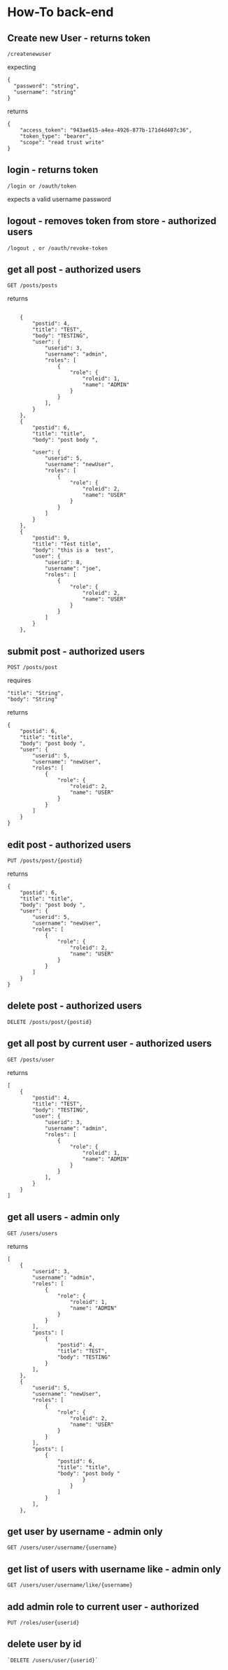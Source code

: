 # How-To back-end

## Create new User - returns token
```
/createnewuser
```
expecting
```
{
  "password": "string",
  "username": "string"
}
```
returns
```
{
    "access_token": "943ae615-a4ea-4926-877b-171d4d407c36",
    "token_type": "bearer",
    "scope": "read trust write"
}
```
## login - returns token
```
/login or /oauth/token
``` 
expects a valid username password

## logout - removes token from store - authorized users
```
/logout , or /oauth/revoke-token 
```

## get all post - authorized users
```
GET /posts/posts
```
returns
```

    {
        "postid": 4,
        "title": "TEST",
        "body": "TESTING",
        "user": {
            "userid": 3,
            "username": "admin",
            "roles": [
                {
                    "role": {
                        "roleid": 1,
                        "name": "ADMIN"
                    }
                }
            ],
        }
    },
    {
        "postid": 6,
        "title": "title",
        "body": "post body ",
        
        "user": {
            "userid": 5,
            "username": "newUser",
            "roles": [
                {
                    "role": {
                        "roleid": 2,
                        "name": "USER"
                    }
                }
            ]
        }
    },
    {
        "postid": 9,
        "title": "Test title",
        "body": "this is a  test",
        "user": {
            "userid": 8,
            "username": "joe",
            "roles": [
                {
                    "role": {
                        "roleid": 2,
                        "name": "USER"
                    }
                }
            ]
        }
    },
```

## submit post - authorized users
```
POST /posts/post
```
requires
```
"title": "String",
"body": "String"
```
returns
```
{
    "postid": 6,
    "title": "title",
    "body": "post body ",
    "user": {
        "userid": 5,
        "username": "newUser",
        "roles": [
            {
                "role": {
                    "roleid": 2,
                    "name": "USER"
                }
            }
        ]
    }
}
```

## edit post - authorized users
```
PUT /posts/post/{postid}
```
returns
```
{
    "postid": 6,
    "title": "title",
    "body": "post body ",
    "user": {
        "userid": 5,
        "username": "newUser",
        "roles": [
            {
                "role": {
                    "roleid": 2,
                    "name": "USER"
                }
            }
        ]
    }
}
```

## delete post - authorized users
```
DELETE /posts/post/{postid}
```

## get all post by current user - authorized users

```
GET /posts/user
```
returns
```
[
    {
        "postid": 4,
        "title": "TEST",
        "body": "TESTING",
        "user": {
            "userid": 3,
            "username": "admin",
            "roles": [
                {
                    "role": {
                        "roleid": 1,
                        "name": "ADMIN"
                    }
                }
            ],
        }
    }
]
```


## get all users - admin only

`GET /users/users`

returns
```
[
    {
        "userid": 3,
        "username": "admin",
        "roles": [
            {
                "role": {
                    "roleid": 1,
                    "name": "ADMIN"
                }
            }
        ],
        "posts": [
            {
                "postid": 4,
                "title": "TEST",
                "body": "TESTING"
            }
        ],
    },
    {
        "userid": 5,
        "username": "newUser",
        "roles": [
            {
                "role": {
                    "roleid": 2,
                    "name": "USER"
                }
            }
        ],
        "posts": [
            {
                "postid": 6,
                "title": "title",
                "body": "post body "
                        }
                    }
                ]
            }
        ],
    },
```

## get user by username - admin only
```
GET /users/user/username/{username}
```

## get list of users with username like - admin only
```
GET /users/user/username/like/{username}
```

## add admin role to current user - authorized
```
PUT /roles/user{userid}
```
## delete user by id
```
`DELETE /users/user/{userid}`
```

